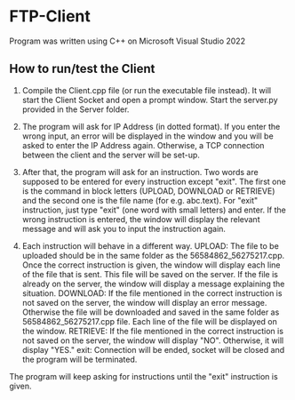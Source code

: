 # FTP-Client

Program was written using C++ on Microsoft Visual Studio 2022

## How to run/test the Client

1. Compile the Client.cpp file (or run the executable file instead). It will start the Client Socket and open a prompt window. Start the server.py provided in the Server folder. 

2. The program will ask for IP Address (in dotted format). If you enter the wrong input, an error will be displayed in the window and you will be asked to enter the IP Address again. Otherwise, a TCP connection between the client and the server will be set-up.

3. After that, the program will ask for an instruction. Two words are supposed to be entered for every instruction except "exit". The first one is the command in block letters (UPLOAD, DOWNLOAD or RETRIEVE) and the second one is the file name (for e.g. abc.text). For "exit" instruction, just type "exit" (one word with small letters) and enter. If the wrong instruction is entered, the window will display the relevant message and will ask you to input the instruction again.

4. Each instruction will behave in a different way.
	UPLOAD: The file to be uploaded should be in the same folder as the 56584862_56275217.cpp. Once the correct instruction is given, the window will display each line of the file that is sent. This file will be saved on the server. If the file is already on the server, the window will display a message explaining the situation.
	DOWNLOAD: If the file mentioned in the correct instruction is not saved on the server, the window will display an error message. Otherwise the file will be downloaded and saved in the same folder as 56584862_56275217.cpp file. Each line of the file will be displayed on the window.
	RETRIEVE: If the file mentioned in the correct instruction is not saved on the server, the window will display "NO". Otherwise, it will display "YES."
	exit: Connection will be ended, socket will be closed and the program will be terminated.

The program will keep asking for instructions until the "exit" instruction is given.
